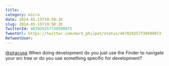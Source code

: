 ```yaml
---
title: 
category: micro
date: 2014-05-15T19:50:26
slug: 2014-05-15T19:50:26
TwitterId: 467029257739599873
TweetUrl: https://twitter.com/mark_philpot/status/467029257739599873
ReTweetUser: 
---
```


[@siracusa](https://twitter.com/siracusa) When doing development do you just use the Finder to navigate your src tree or do you use something specific for development?